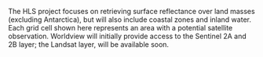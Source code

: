 The HLS project focuses on retrieving surface reflectance over land masses (excluding Antarctica), but will also include coastal zones and inland water. Each grid cell shown here represents an area with a potential satellite observation. Worldview will initially provide access to the Sentinel 2A and 2B layer; the Landsat layer, will be available soon.
